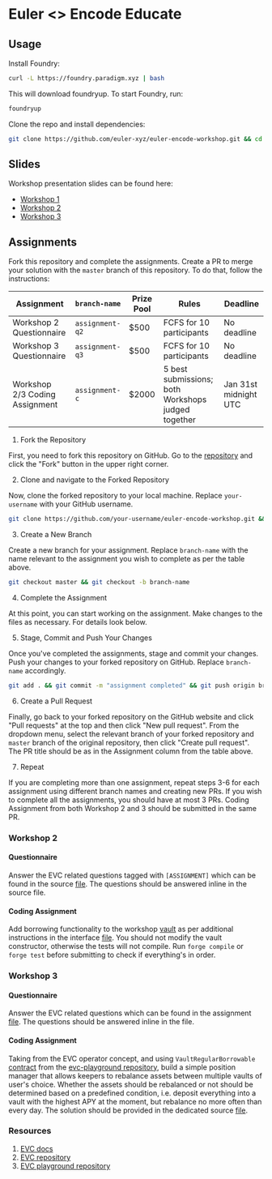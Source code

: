 # Euler <> Encode Educate

## Usage

Install Foundry:

```sh
curl -L https://foundry.paradigm.xyz | bash
```

This will download foundryup. To start Foundry, run:

```sh
foundryup
```

Clone the repo and install dependencies:

```sh
git clone https://github.com/euler-xyz/euler-encode-workshop.git && cd euler-encode-workshop && forge install && forge update
```

## Slides

Workshop presentation slides can be found here:

* [Workshop 1](https://docs.google.com/presentation/d/1nQfDXEJFMHLgT8JYrPZxzeVS3b5mPBwLhJOuTntjzyo/edit?usp=sharing)
* [Workshop 2](https://docs.google.com/presentation/d/1cYceiIXRDbtpzzimj0QuOh4wY53ZfSjKYaugQz_cql0/edit?usp=sharing)
* [Workshop 3]()

## Assignments

Fork this repository and complete the assignments. Create a PR to merge your solution with the `master` branch of this repository. To do that, follow the instructions:

|Assignment|`branch-name`|Prize Pool|Rules|Deadline|    
|---|---|---|---|---|
|Workshop 2 Questionnaire|`assignment-q2`|$500|FCFS for 10 participants|No deadline|
|Workshop 3 Questionnaire|`assignment-q3`|$500|FCFS for 10 participants|No deadline|
|Workshop 2/3 Coding Assignment|`assignment-c`|$2000|5 best submissions; both Workshops judged together|Jan 31st midnight UTC|

1. Fork the Repository

First, you need to fork this repository on GitHub. Go to the [repository](https://github.com/euler-xyz/euler-encode-workshop.git) and click the "Fork" button in the upper right corner.

2. Clone and navigate to the Forked Repository

Now, clone the forked repository to your local machine. Replace `your-username` with your GitHub username.

```sh
git clone https://github.com/your-username/euler-encode-workshop.git && cd euler-encode-workshop && forge install && forge update
```

3. Create a New Branch

Create a new branch for your assignment. Replace `branch-name` with the name relevant to the assignment you wish to complete as per the table above.

```sh
git checkout master && git checkout -b branch-name
```

4. Complete the Assignment

At this point, you can start working on the assignment. Make changes to the files as necessary. For details look below.

5. Stage, Commit and Push Your Changes

Once you've completed the assignments, stage and commit your changes. Push your changes to your forked repository on GitHub. Replace `branch-name` accordingly.

```sh
git add . && git commit -m "assignment completed" && git push origin branch-name
```

6. Create a Pull Request

Finally, go back to your forked repository on the GitHub website and click "Pull requests" at the top and then click "New pull request". From the dropdown menu, select the relevant branch of your forked repository and `master` branch of the original repository, then click "Create pull request". The PR title should be as in the Assignment column from the table above.

7. Repeat

If you are completing more than one assignment, repeat steps 3-6 for each assignment using different branch names and creating new PRs. If you wish to complete all the assignments, you should have at most 3 PRs. Coding Assignment from both Workshop 2 and 3 should be submitted in the same PR.

### Workshop 2

#### Questionnaire
Answer the EVC related questions tagged with `[ASSIGNMENT]` which can be found in the source [file](./src/workshop_2/WorkshopVault.sol). The questions should be answered inline in the source file.

#### Coding Assignment
Add borrowing functionality to the workshop [vault](./src/workshop_2/WorkshopVault.sol) as per additional instructions in the interface [file](./src/workshop_2/IWorkshopVault.sol). You should not modify the vault constructor, otherwise the tests will not compile. Run `forge compile` or `forge test` before submitting to check if everything's in order.

### Workshop 3

#### Questionnaire
Answer the EVC related questions which can be found in the assignment [file](./src/workshop_3/questionnaire.md). The questions should be answered inline in the file.

#### Coding Assignment
Taking from the EVC operator concept, and using `VaultRegularBorrowable` [contract](https://github.com/euler-xyz/evc-playground/blob/master/src/vaults/VaultRegularBorrowable.sol) from the [evc-playground repository](https://github.com/euler-xyz/evc-playground), build a simple position manager that allows keepers to rebalance assets between multiple vaults of user's choice. Whether the assets should be rebalanced or not should be determined based on a predefined condition, i.e. deposit everything into a vault with the highest APY at the moment, but rebalance no more often than every day. The solution should be provided in the dedicated source [file](./src/workshop_3/PositionManager.sol).

### Resources

1. [EVC docs](https://www.evc.wtf)
1. [EVC repository](https://github.com/euler-xyz/ethereum-vault-connector)
1. [EVC playground repository](https://github.com/euler-xyz/evc-playground)
